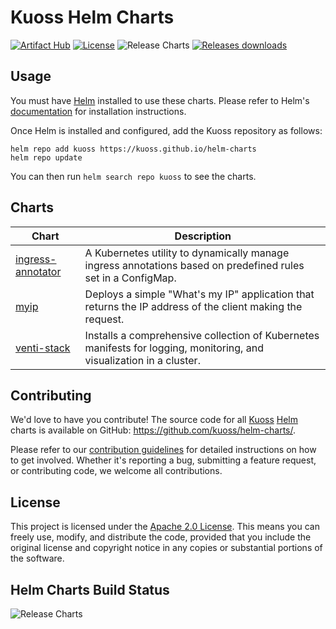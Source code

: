 # Kuoss Helm Charts

[![Artifact Hub](https://img.shields.io/endpoint?url=https://artifacthub.io/badge/repository/kuoss)](https://artifacthub.io/packages/search?org=kuoss)
[![License](https://img.shields.io/badge/License-Apache%202.0-blue.svg)](https://opensource.org/licenses/Apache-2.0)
![Release Charts](https://github.com/kuoss/helm-charts/actions/workflows/release.yaml/badge.svg?branch=main)
[![Releases downloads](https://img.shields.io/github/downloads/kuoss/helm-charts/total.svg)](https://github.com/kuoss/helm-charts/releases)

## Usage

You must have [Helm](https://helm.sh) installed to use these charts. Please refer to Helm's [documentation](https://helm.sh/docs/) for installation instructions.

Once Helm is installed and configured, add the Kuoss repository as follows:

```console
helm repo add kuoss https://kuoss.github.io/helm-charts
helm repo update
```

You can then run `helm search repo kuoss` to see the charts.

## Charts

| Chart                                                                                           | Description                                                                                                           |
|-------------------------------------------------------------------------------------------------|-----------------------------------------------------------------------------------------------------------------------|
| [ingress-annotator](https://github.com/kuoss/helm-charts/tree/main/charts/ingress-annotator)    | A Kubernetes utility to dynamically manage ingress annotations based on predefined rules set in a ConfigMap.          |
| [myip](https://github.com/kuoss/helm-charts/tree/main/charts/myip)                              | Deploys a simple "What's my IP" application that returns the IP address of the client making the request.              |
| [venti-stack](https://github.com/kuoss/helm-charts/tree/main/charts/venti-stack)                | Installs a comprehensive collection of Kubernetes manifests for logging, monitoring, and visualization in a cluster.   |

## Contributing

We'd love to have you contribute! The source code for all [Kuoss](https://kuoss.github.io) [Helm](https://helm.sh) charts is available on GitHub: <https://github.com/kuoss/helm-charts/>.

Please refer to our [contribution guidelines](https://github.com/kuoss/helm-charts/blob/main/CONTRIBUTING.md) for detailed instructions on how to get involved. Whether it's reporting a bug, submitting a feature request, or contributing code, we welcome all contributions.

## License

This project is licensed under the [Apache 2.0 License](https://github.com/kuoss/helm-charts/blob/main/LICENSE). This means you can freely use, modify, and distribute the code, provided that you include the original license and copyright notice in any copies or substantial portions of the software.

## Helm Charts Build Status

![Release Charts](https://github.com/kuoss/helm-charts/workflows/Release%20Charts/badge.svg?branch=main)
